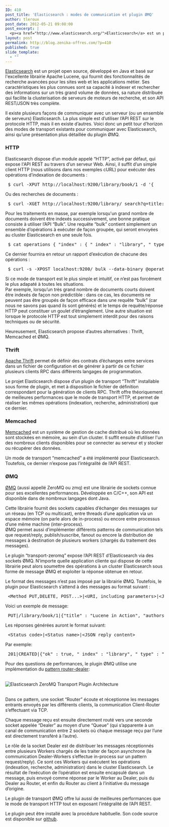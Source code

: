 ```yaml
---
ID: 410
post_title: 'Elasticsearch : modes de communication et plugin ØMQ'
author: tleroux
post_date: 2012-05-21 09:08:00
post_excerpt: |
  <p><a href="http://www.elasticsearch.org/">Elasticsearch</a> est un projet open source, développé en Java et basé sur l'excellente librairie Apache Lucene, qui fournit des fonctionnalités de recherche avancées pour les sites web et les applications métier. Ses caractéristiques les plus connues sont sa capacité à indexer et rechercher des informations sur un très grand volume de données, sa nature distribuée qui facilite la clusterisation de serveurs de moteurs de recherche, et son API REST/JSON très complète.</p> <p>Il existe plusieurs façons de communiquer avec un serveur (ou un ensemble de serveurs) Elasticsearch. La plus simple est d’utiliser l’API REST sur le protocole HTTP, mais il en existe d’autres. Voici donc un petit tour d’horizon des modes de transport existants pour communiquer avec Elasticsearch, ainsi qu’une présentation plus détaillée du plugin ØMQ.</p>
layout: post
permalink: http://blog.zenika-offres.com/?p=410
published: true
slide_template:
  - ""
---
```

<p><a href="http://www.elasticsearch.org/">Elasticsearch</a> est un projet open source, développé en Java et basé sur l'excellente librairie Apache Lucene, qui fournit des fonctionnalités de recherche avancées pour les sites web et les applications métier. Ses caractéristiques les plus connues sont sa capacité à indexer et rechercher des informations sur un très grand volume de données, sa nature distribuée qui facilite la clusterisation de serveurs de moteurs de recherche, et son API REST/JSON très complète.</p> <p>Il existe plusieurs façons de communiquer avec un serveur (ou un ensemble de serveurs) Elasticsearch. La plus simple est d’utiliser l’API REST sur le protocole HTTP, mais il en existe d’autres. Voici donc un petit tour d’horizon des modes de transport existants pour communiquer avec Elasticsearch, ainsi qu’une présentation plus détaillée du plugin ØMQ.</p>
<!--more-->
<h3>HTTP</h3> <p>Elasticsearch dispose d’un module appelé “HTTP”, activé par défaut, qui expose l'API REST au travers d’un serveur Web. Ainsi, il suffit d’un simple client HTTP (nous utilisons dans nos exemples cURL) pour exécuter des opérations d’indexation de documents&nbsp;:</p> <pre> $ curl -XPUT http://localhost:9200/library/book/1 -d '{     &quot;title&quot; : &quot;Lucene in Action&quot;,     &quot;authors&quot; : [&quot;Michael McCandless&quot;, &quot;Erik Hatcher&quot;, &quot;Otis Gospodnetic&quot;] }' </pre> <p>Ou des recherches de documents&nbsp;:</p> <pre> $ curl -XGET http://localhost:9200/library/_search?q=title:lucene </pre> <p>Pour les traitements en masse, par exemple lorsqu'un grand nombre de documents doivent être indexés successivement, une bonne pratique consiste à utiliser l’API “Bulk”. Une requête “bulk” contient simplement un ensemble d’opérations à exécuter de façon groupée, qui seront envoyées au cluster Elasticsearch en une seule fois.</p> <pre> $ cat operations { &quot;index&quot; : { &quot;_index&quot; : &quot;library&quot;, &quot;_type&quot; : &quot;book&quot;, &quot;_id&quot; : &quot;1&quot; } } {  &quot;title&quot; : &quot;Lucene in Action&quot; } { &quot;index&quot; : { &quot;_index&quot; : &quot;library&quot;, &quot;_type&quot; : &quot;book&quot;, &quot;_id&quot; : &quot;2&quot; } } {  &quot;title&quot; : &quot;Spring Batch in Action&quot; } … </pre> <p>Ce dernier fournira en retour un rapport d’exécution de chacune des opérations&nbsp;:</p> <pre> $ curl -s -XPOST localhost:9200/_bulk --data-binary @operations {     &quot;took&quot;:16,     &quot;items&quot;:[         {&quot;index&quot;:{&quot;_index&quot;:&quot;library&quot;,&quot;_type&quot;:&quot;book&quot;,&quot;_id&quot;:&quot;1&quot;,&quot;_version&quot;:1,&quot;ok&quot;:true}},         {&quot;index&quot;:{&quot;_index&quot;:&quot;library&quot;,&quot;_type&quot;:&quot;book&quot;,&quot;_id&quot;:&quot;2&quot;,&quot;_version&quot;:1,&quot;ok&quot;:true}},         (...)     ] } </pre> <p>Si ce mode de transport est le plus simple et intuitif, ce n’est pas forcément le plus adapaté à toutes les situations. <br />
Par exemple, lorsqu’un très grand nombre de documents courts doivent être indexés de façon non prédictible&nbsp;: dans ce cas, les documents ne peuvent pas être groupés de façon efficace dans une requête “bulk” (car nous ne savons pas quand ils sont générés) et le temps de requête/réponse HTTP peut constituer un goulet d’étranglement. Une autre situation est lorsque le protocole HTTP est tout simplement interdit pour des raisons techniques ou de sécurité.</p> <p>Heureusement, Elasticsearch propose d’autres alternatives&nbsp;: Thrift, Memcached et ØMQ.</p> <h3>Thrift</h3> <p><a href="http://thrift.apache.org/">Apache Thrift</a> permet de définir des contrats d’échanges entre services dans un fichier de configuration et de générer à partir de ce fichier plusieurs clients RPC  dans différents langages de programmation.</p> <p>Le projet Elasticsearch dispose d’un plugin de transport “Thrift” installable sous forme de plugin, et met à disposition le fichier de définition correspondant pour la génération de clients RPC. Thrift offre théoriquement de meilleures performances que le mode de transport HTTP, et permet de réaliser les mêmes opérations (indexation, recherche, administration) que ce dernier.</p> <h3>Memcached</h3> <p><a href="http://memcached.org/">Memcached</a> est un système de gestion de cache distribué où les données sont stockées en mémoire, au sein d’un cluster. Il suffit ensuite d’utiliser l'un des nombreux clients disponibles pour se connecter au serveur et y stocker ou récupérer des données.</p> <p>Un mode de transport “memcached” a été implémenté pour Elasticsearch. Toutefois, ce dernier n’expose pas l’intégralité de l’API REST.</p> <h3>ØMQ</h3> <p><a href="http://www.zeromq.org/">ØMQ</a> (aussi appellé ZeroMQ ou zmq) est une librairie de sockets connue pour ses excellentes performances. Développée en C/C++, son API est disponible dans de nombreux langages dont Java.</p> <p>Cette librairie fournit des sockets capables d’échanger des messages sur un réseau (en TCP ou multicast), entre threads d’une application via un espace mémoire (on parle alors de in-process) ou encore entre processus d’une même machine (inter-process). <br />
ØMQ permet aussi d’implémenter différents patterns de communication tels que request/reply, publish/suscribe, fanout ou encore la distribution de messages à destination de plusieurs workers (chargés du traitement des messages).</p> <p>Le plugin “transport-zeromq” expose l’API REST d’Elasticsearch via des sockets ØMQ. N’importe quelle application cliente qui dispose de cette librairie peut alors soumettre des opérations à un cluster Elasticsearch sous forme de message ØMQ et exploiter la réponse obtenue en retour.</p> <p>Le format des messages n’est pas imposé par la librairie ØMQ. Toutefois, le plugin pour Elasticsearch s’attend à des messages au format suivant&nbsp;:</p> <pre> &lt;Method PUT,DELETE, POST...&gt;|&lt;URI, including parameters&gt;|&lt;JSON content&gt; </pre> <p>Voici un exemple de message:</p> <pre> PUT|/library/book/1|{&quot;title&quot; : &quot;Lucene in Action&quot;, &quot;authors&quot; : [&quot;Michael McCandless&quot;, &quot;Erik Hatcher&quot;, &quot;Otis Gospodnetic&quot;]} </pre> <p>Les réponses générées auront le format suivant:</p> <pre> &lt;Status code&gt;|&lt;Status name&gt;|&lt;JSON reply content&gt; </pre> <p>Par exemple:</p> <pre> 201|CREATED|{&quot;ok&quot; : true, &quot;_index&quot; : &quot;library&quot;, &quot;_type&quot; : &quot;book&quot;, &quot;_id&quot; : &quot;1&quot;, &quot;_version&quot; : 1} </pre> <p>Pour des questions de performances, le plugin ØMQ utilise une implémentation du <a href="http://www.zeromq.org/sandbox:dealer" hreflang="en">pattern  router-dealer</a>:</p> <p><br />
<img src="/wp-content/uploads/2015/07/Elasticsearch_ZeroMQ_Transport_Plugin.png" alt="Elasticsearch ZeroMQ Transport Plugin Architecture" style="display:block; margin:0 auto;" title="Elasticsearch ZeroMQ Transport Plugin Architecture" /> <br /></p> <p>Dans ce pattern, une socket “Router” écoute et réceptionne les messages entrants envoyés par les différents clients, la communication Client-Router s’effectuant via TCP.</p> <p>Chaque message reçu est ensuite directement routé vers une seconde socket appelée “Dealer” au moyen d’une “Queue” (qui s’apparente à un canal de communication entre 2 sockets où chaque message reçu par l’une est directement transféré à l’autre).</p> <p>Le rôle de la socket Dealer est de distribuer les messages réceptionnés entre plusieurs Workers chargés de les traiter de façon asynchrone (la communication Dealer-Workers s’effectue in-process sur un pattern request/reply). Ce sont ces Workers qui exécutent les opérations (indexation, recherche, administration) dans le cluster Elasticsearch. Le résultat de l’exécution de l’opération est ensuite encapsulé dans un message, puis envoyé comme réponse par le Worker au Dealer, puis du Dealer au Router, et enfin du Router au client à l’initiative du message d’origine.</p> <p>Le plugin de transport ØMQ offre lui aussi de meilleures performances que le mode de transport HTTP tout en exposant l’intégralité de l’API REST.</p> <p>Le plugin peut être installé avec la procédure habituelle. Son code source est disponible sur <a href="https://github.com/tlrx/transport-zeromq" hreflang="en">github</a>.</p>